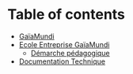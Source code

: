 # Table of contents

* [GaïaMundi](README.md)
* [Ecole Entreprise GaïaMundi](ecole-entreprise-gaiamundi/README.md)
  * [Démarche pédagogique](ecole-entreprise-gaiamundi/demarche-pedagogique.md)
* [Documentation Technique](documentation-technique.md)
